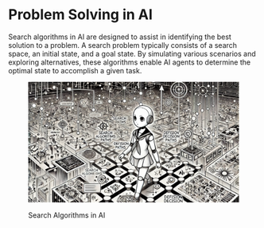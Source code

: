 # Problem Solving in AI

Search algorithms in AI are designed to assist in identifying the best solution to a problem. A search problem typically consists of a search space, an initial state, and a goal state. By simulating various scenarios and exploring alternatives, these algorithms enable AI agents to determine the optimal state to accomplish a given task.

<div align="left"><figure><img src="../../.gitbook/assets/image (31).png" alt="" width="563"><figcaption><p>Search Algorithms in AI</p></figcaption></figure></div>
